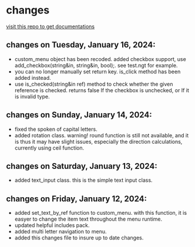 # changes
[visit this repo to get documentations](https://github.com/harrymkt/ngt-docs)
## changes on Tuesday, January 16, 2024:
* custom_menu object has been recoded. added checkbox support, use add_checkbox(string&in, string&in, bool);. see test.ngt for example.
* you can no longer manually set return key. is_click method has been added instead.
* use is_checked(string&in ref) method to check whether the given reference is checked. returns false If the checkbox is unchecked, or If it is invalid type.

## changes on Sunday, January 14, 2024:
* fixed the spoken of capital letters.
* added rotation class. warning! round function is still not available, and it is thus it may have slight issues, especially the direction calculations, currently using ceil function.

## changes on Saturday, January 13, 2024:
* added text_input class. this is the simple text input class.

## changes on Friday, January 12, 2024:
* added set_text_by_ref function to custom_menu. with this function, it is easyer to change the item text throughout the menu runtime.
* updated helpful includes pack.
* added multi letter navigation to menu.
* added this changes file to insure up to date changes.